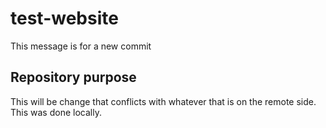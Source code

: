 # test-website

This message is for a new commit

## Repository purpose

This will be change that conflicts
with whatever that is on the remote side.
This was done locally.
